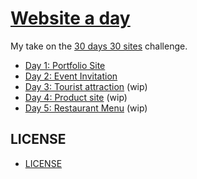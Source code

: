 # [Website a day](https://terabaud.github.io/website-a-day)

My take on the [30 days 30 sites](https://www.subscribepage.com/30days30sites) challenge.

* [Day 1: Portfolio Site](https://terabaud.github.io) 
* [Day 2: Event Invitation](event-invitation/) 
* [Day 3: Tourist attraction](tourist-attraction/) (wip)
* [Day 4: Product site](product-site/) (wip)
* [Day 5: Restaurant Menu](restaurant-menu/) (wip)

## LICENSE

* [LICENSE](LICENSE)